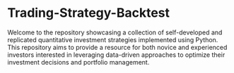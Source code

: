 # Trading-Strategy-Backtest
Welcome to the repository showcasing a collection of self-developed and replicated quantitative investment strategies implemented using Python. This repository aims to provide a resource for both novice and experienced investors interested in leveraging data-driven approaches to optimize their investment decisions and portfolio management.
